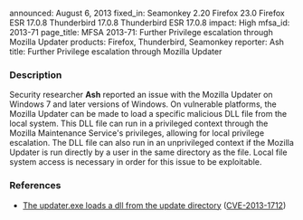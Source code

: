 announced: August 6, 2013
fixed_in: Seamonkey 2.20
          Firefox 23.0
          Firefox ESR 17.0.8
          Thunderbird 17.0.8
          Thunderbird ESR 17.0.8
impact: High
mfsa_id: 2013-71
page_title: MFSA 2013-71: Further Privilege escalation through Mozilla Updater
products: Firefox, Thunderbird, Seamonkey
reporter: Ash
title: Further Privilege escalation through Mozilla Updater

<h3>Description</h3>

<p>Security researcher <strong>Ash</strong> reported an issue with the Mozilla
Updater on Windows 7 and later versions of Windows. On vulnerable platforms, the
Mozilla Updater can be made to load a specific malicious DLL file from the local
system. This DLL file can run in a privileged context through the Mozilla
Maintenance Service's privileges, allowing for local privilege escalation. The
DLL file can also run in an unprivileged context if the Mozilla Updater is run
directly by a user in the same directory as the file. Local file system access
is necessary in order for this issue to be exploitable.
</p>


<h3>References</h3>

<ul>
  <li><a href="https://bugzilla.mozilla.org/show_bug.cgi?id=859072">
       The updater.exe loads a dll from the update directory</a> (<a href="http://cve.mitre.org/cgi-bin/cvename.cgi?name=CVE-2013-1712" class="ex-ref">CVE-2013-1712</a>)</li>
</ul>



